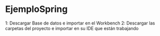 # EjemploSpring


1: Descargar Base de datos e importar en el Workbench
2: Descargar las carpetas del proyecto e importar en su IDE que están trabajando
